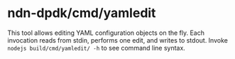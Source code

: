 # ndn-dpdk/cmd/yamledit

This tool allows editing YAML configuration objects on the fly.
Each invocation reads from stdin, performs one edit, and writes to stdout.
Invoke `nodejs build/cmd/yamledit/ -h` to see command line syntax.
